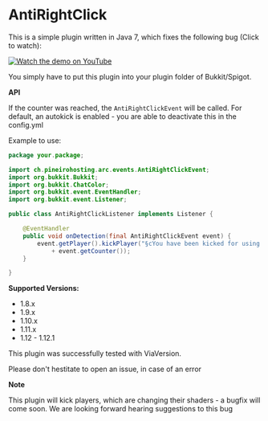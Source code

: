 # AntiRightClick
This is a simple plugin written in Java 7, which fixes the following bug (Click to watch):

[![Watch the demo on YouTube](https://img.youtube.com/vi/PgYCARfMMv4/0.jpg)](https://youtu.be/PgYCARfMMv4)

You simply have to put this plugin into your plugin folder of Bukkit/Spigot.

**API**

If the counter was reached, the ``AntiRightClickEvent`` will be called. For default, an autokick is enabled - you are able to deactivate this in the config.yml

Example to use:
```Java
package your.package;

import ch.pineirohosting.arc.events.AntiRightClickEvent;
import org.bukkit.Bukkit;
import org.bukkit.ChatColor;
import org.bukkit.event.EventHandler;
import org.bukkit.event.Listener;

public class AntiRightClickListener implements Listener {

    @EventHandler
    public void onDetection(final AntiRightClickEvent event) {
        event.getPlayer().kickPlayer("§cYou have been kicked for using the Rightclick-Bug, counter:"
            + event.getCounter());
    }

}

```

**Supported Versions:**
 - 1.8.x
 - 1.9.x
 - 1.10.x
 - 1.11.x
 - 1.12 - 1.12.1
 
 This plugin was successfully tested with ViaVersion.
 
 Please don't hestitate to open an issue, in case of an error
 
 **Note**
 
 This plugin will kick players, which are changing their shaders - a bugfix will come soon.
 We are looking forward hearing suggestions to this bug 
